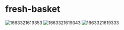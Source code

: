 # fresh-basket


![1663321619353](https://user-images.githubusercontent.com/92790396/190611236-10316570-2649-49f5-9cd6-24f524cc100e.jpg)
![1663321619343](https://user-images.githubusercontent.com/92790396/190611259-d341ad91-085b-4a7b-814f-0806989ce11f.jpg)
![1663321619333](https://user-images.githubusercontent.com/92790396/190611275-afa94901-9397-4273-b738-eeadfb14f1f7.jpg)
